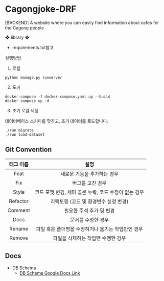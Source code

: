 # Cagongjoke-DRF
[BACKEND] A website where you can easily find information about cafes for the Cagong people

❖ library ❖

- requirements.txt참고

실행방법

1. 로컬
  ```
  python manage.py runserver
  ```

2. 도커
  ```
  docker-compose -f docker-compose.yaml up --build
  docker compose up -d
  ```

3. 초기 로컬 세팅
   
  데이터베이스 스키마를 맞추고, 초기 데이터를 로드합니다.
  ```
  ./run migrate
  ./run load-dataset
  ```


## Git Convention

| 태그 이름 |                         설명                          |
| :-------: | :---------------------------------------------------: |
|   Feat    |              새로운 기능을 추가하는 경우              |
|    Fix    |                   버그를 고친 경우                    |
|   Style   | 코드 포맷 변경, 세미 콜론 누락, 코드 수정이 없는 경우 |
| Refactor  |         리팩토링 (코드 및 환경변수 설정 변경)         |
|  Comment  |               필요한 주석 추가 및 변경                |
|   Docs    |                  문서를 수정한 경우                   |
|  Rename   |  파일 혹은 폴더명을 수정하거나 옮기는 작업만인 경우   |
|  Remove   |          파일을 삭제하는 작업만 수행한 경우           |


## Docs
- DB Schema
  - [DB Schema Google Docs Link](https://docs.google.com/spreadsheets/d/1EEiiEO7KGeMH0MVtWZn8n6Bga3IoATPCZ8WUFlflurA/edit#gid=0)
